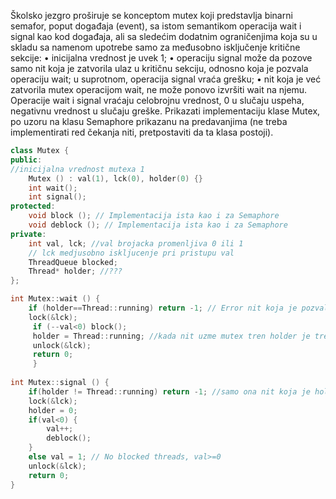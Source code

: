Školsko jezgro proširuje se konceptom mutex koji predstavlja binarni semafor, poput događaja (event), sa istom semantikom operacija wait i signal kao kod događaja, ali sa sledećim dodatnim ograničenjima koja su u skladu sa namenom upotrebe samo za međusobno isključenje kritične sekcije: 
• inicijalna vrednost je uvek 1; 
• operaciju signal može da pozove samo nit koja je zatvorila ulaz u kritičnu sekciju, odnosno koja je pozvala operaciju wait; u suprotnom, operacija signal vraća grešku; 
• nit koja je već zatvorila mutex operacijom wait, ne može ponovo izvršiti wait na njemu. Operacije wait i signal vraćaju celobrojnu vrednost, 0 u slučaju uspeha, negativnu vrednost u slučaju greške. Prikazati implementaciju klase Mutex, po uzoru na klasu Semaphore prikazanu na predavanjima (ne treba implementirati red čekanja niti, pretpostaviti da ta klasa postoji).


```c++
class Mutex { 
public: 
//inicijalna vrednost mutexa 1
	Mutex () : val(1), lck(0), holder(0) {} 
	int wait();
	int signal(); 
protected:
	void block (); // Implementacija ista kao i za Semaphore
	void deblock (); // Implementacija ista kao i za Semaphore
private:
	int val, lck; //val brojacka promenljiva 0 ili 1
	// lck medjusobno iskljucenje pri pristupu val
	ThreadQueue blocked;
	Thread* holder; //???
};

int Mutex::wait () { 
	if (holder==Thread::running) return -1; // Error nit koja je pozvala wait ne moze opet da ga pozove, zato imamo pokazivac holder na nit koja drzi mutex
	lock(&lck);
	 if (--val<0) block(); 
	 holder = Thread::running; //kada nit uzme mutex tren holder je trenutno izvrsavana nit, tj ona je zablokirala ne moze opet
	 unlock(&lck);
	 return 0; 
	 }
	 
int Mutex::signal () {
	if(holder != Thread::running) return -1; //samo ona nit koja je holder tj ona koja je uzela mutex moze da nastavi dalje
	lock(&lck);
	holder = 0;
	if(val<0) {
		val++;
		deblock();
	}
	else val = 1; // No blocked threads, val>=0
	unlock(&lck);
	return 0;
}
 
```
